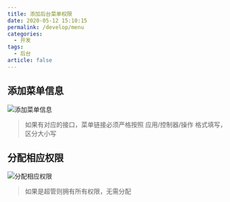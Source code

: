 ```yaml
---
title: 添加后台菜单权限
date: 2020-05-12 15:10:15
permalink: /develop/menu
categories: 
  - 开发
tags: 
  - 后台
article: false
---
```


## 添加菜单信息

<img :src="$withBase('/img/dev/adminmenu.jpg')" alt="添加菜单信息">

> 如果有对应的接口，菜单链接必须严格按照 应用/控制器/操作 格式填写，区分大小写

## 分配相应权限

<img :src="$withBase('/img/dev/adminrole.jpg')" alt="分配相应权限">

> 如果是超管则拥有所有权限，无需分配
